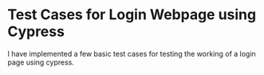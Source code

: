 # Test Cases for Login Webpage using Cypress
I have implemented a few basic test cases for testing the working of a login page using cypress. 
